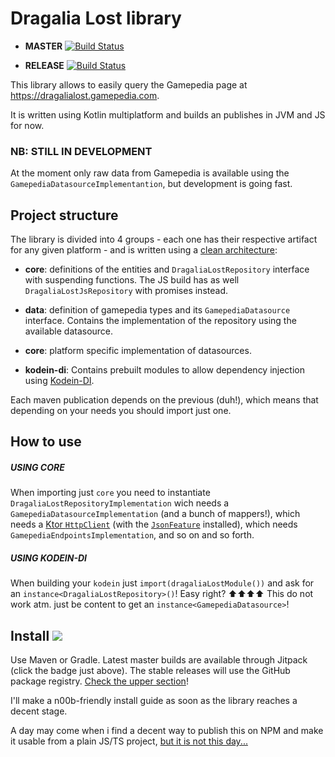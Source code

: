 # Dragalia Lost library

 - **MASTER** [![Build Status](https://travis-ci.org/lamba92/dragalia-library.svg?branch=master)](https://travis-ci.org/lamba92/dragalia-library)
 
 - **RELEASE** [![Build Status](https://travis-ci.org/lamba92/dragalia-library.svg?branch=release)](https://travis-ci.org/lamba92/dragalia-library)

This library allows to easily query the Gamepedia page at https://dragalialost.gamepedia.com.

It is written using Kotlin multiplatform and builds an publishes in JVM and JS for now.

### **NB: STILL IN DEVELOPMENT** 
At the moment only raw data from Gamepedia is available using the `GamepediaDatasourceImplementantion`, 
but development is going fast. 

## Project structure
The library is divided into 4 groups - each one has their respective artifact for any given platform - and is written using a [clean architecture](https://www.google.com/search?q=clean+architecture):
 - **core**: definitions of the entities and `DragaliaLostRepository` interface with suspending functions. The JS build has as well `DragaliaLostJsRepository` with promises instead.
 
 - **data**: definition of gamepedia types and its `GamepediaDatasource` interface. Contains the implementation of the repository using the available datasource.
 
 - **core**: platform specific implementation of datasources.
 
 - **kodein-di**: Contains prebuilt modules to allow dependency injection using [Kodein-DI](https://github.com/Kodein-Framework/Kodein-DI). 
 
 Each maven publication depends on the previous (duh!), which means that depending on your needs you should import just one. 
 
 ## How to use
 ##### USING CORE
 When importing just `core` you need to instantiate `DragaliaLostRepositoryImplementation` wich needs a `GamepediaDatasourceImplementation` (and a bunch of mappers!), which needs a [Ktor `HttpClient`](https://ktor.io/clients/index.html) (with the [`JsonFeature`](https://ktor.io/clients/http-client/features/json-feature.html) installed), which needs `GamepediaEndpointsImplementation`, and so on and so forth.
 

 ##### USING KODEIN-DI
 When building your `kodein` just `import(dragaliaLostModule())` and ask for an `instance<DragaliaLostRepository>()`! Easy right? 
 ⬆️⬆️⬆️⬆️
 This do not work atm. just be content to get an `instance<GamepediaDatasource>`!

## Install [![](https://jitpack.io/v/lamba92/dragalia-library.svg)](https://jitpack.io/#lamba92/dragalia-library)

Use Maven or Gradle. Latest master builds are available through Jitpack (click the badge just above).
The stable releases will use the GitHub package registry. [Check the upper section](https://github.com/lamba92/dragalia-library/packages)!

I'll make a n00b-friendly install guide as soon as the library reaches a decent stage.

A day may come when i find a decent way to publish this on NPM and make it usable from a plain JS/TS project, [but it is not this day...](https://i.imgflip.com/3dmhim.jpg) 
